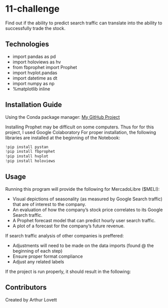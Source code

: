 # 11-challenge
 Find out if the ability to predict search traffic can translate into the ability to successfully trade the stock.


## Technologies
* import pandas as pd
* import holoviews as hv
* from fbprophet import Prophet
* import hvplot.pandas
* import datetime as dt
* import numpy as np
* %matplotlib inline


## Installation Guide
Using the Conda package manager: [My GitHub Project](https://github.com/ALovettII/11-challenge.git)

Installing Prophet may be difficult on some computers. Thus for for this project, I used Google Colaboratory
For proper installation, the following libraries are installed at the beginning of the Notebook: 

```Python
!pip install pystan
!pip install fbprophet
!pip install hvplot
!pip install holoviews
```


## Usage
Running this program will provide the following for MercadoLibre ($MELI):
* Visual depictions of seasonality (as measured by Google Search traffic) that are of interest to the company.
* An evaluation of how the company’s stock price correlates to its Google Search traffic.
* A Prophet forecast model that can predict hourly user search traffic.
* A plot of a forecast for the company’s future revenue.

If search traffic analysis of other companies is preffered: 
* Adjustments will need to be made on the data imports (found @ the beginning of each step)
* Ensure proper format compliance
* Adjust any related labels

If the project is run properly, it should result in the following:
[]()

## Contributors
Created by Arthur Lovett
